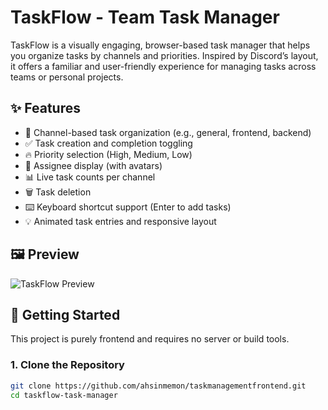 # TaskFlow - Team Task Manager

TaskFlow is a visually engaging, browser-based task manager that helps you organize tasks by channels and priorities. Inspired by Discord’s layout, it offers a familiar and user-friendly experience for managing tasks across teams or personal projects.

## ✨ Features

- 📁 Channel-based task organization (e.g., general, frontend, backend)
- ✅ Task creation and completion toggling
- 🔥 Priority selection (High, Medium, Low)
- 👤 Assignee display (with avatars)
- 📊 Live task counts per channel
- 🗑️ Task deletion
- ⌨️ Keyboard shortcut support (Enter to add tasks)
- 💡 Animated task entries and responsive layout

## 🖼️ Preview

![TaskFlow Preview](https://github.com/ahsinmemon/TaskManagementFrontEnd/raw/main/SS1.png)


## 🚀 Getting Started

This project is purely frontend and requires no server or build tools.

### 1. Clone the Repository

```bash
git clone https://github.com/ahsinmemon/taskmanagementfrontend.git
cd taskflow-task-manager

